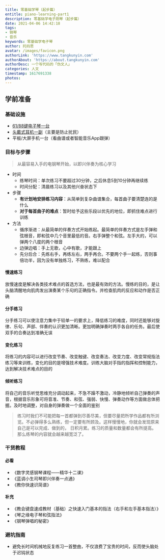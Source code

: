 ```yaml
---
title: 零基础学琴（起步篇）
entitle: piano-learning-part1
description: 零基础学电子刚琴（起步篇）
date: 2021-04-06 14:42:18
tags: 
- 钢琴
- 音乐
keywords: 零基础学电子琴
author: 托码思
avatar: /images/favicon.png
authorLink: 'https://www.tangkunyin.com'
authorAbout: 'https://about.tangkunyin.com'
authorDesc: 一个写代码的「伪文人」
categories: 人文
timestamp: 1617691338
photos:
---
```


## 学前准备

### 基础设施

- [61/88键电子琴一台](https://item.jd.com/1746198905.html)
- [头戴式耳机一副](https://item.jd.com/100000998920.html)（主要是防止扰民）
- 平板/大屏手机一台（看曲谱或者智能音乐App跟弹）

### 目标与步骤

> 从最容易入手的电钢琴开始，以即兴伴奏为核心学习

- 时间
    + 练琴时间：单次练习不要超过30分钟，之后休息5到10分钟再继续练
    + 时间分配：清晨练习以及其他兴奋状态下
- 步骤
    + **有计划地安排练习内容**：从简单到复杂曲谱集合，每首曲子要清楚连的是什么
    + **对于每首曲子的难点**：暂时给予这些乐段以优先的地位，即抓住难点进行训练
- 方法
    + 循序渐进：从最简单的伴奏方式开始练起。最简单的伴奏方式是左手弹和弦根音，即和弦中几个音里最低的音。右手弹整个和弦。左手大的，可以弹两个八度的两个根音
    + 边弹边唱：手上无歌，心中有歌，才能跟上
    + 先分后合：先练右手，再练左右，两手再合。不要两个手一起练，否则事倍功半，因为没有单独练习，不熟练，难以配合


#### 慢速练习
放慢速度是解决各类技术难点的首选方法，也是最有效的方法。慢练的目的，是让头脑清醒地向肌肉发出演奏某个乐句的正确指令。并检查肌肉的反应和动作是否正确

#### 分手练习
分手练习可以使注意力集中于较单一的要求上，降低练习的难度，同时还能够对旋律、乐句、声部、伴奏的认识更加清晰。更加明确弹奏时两手各自的任务。最后使双手的合奏达到准确无误

#### 变化练习
将练习的内容可以进行改变节奏、改变触键、改变奏法、改变力度、改变常规指法练习等来训练，变化的目的是增强技术难度。训练大脑对手指的指挥和控制能力，达到解决技术难点的目的

#### 倾听练习
将自己的音乐听觉思维充分调动起来，不急不躁不激动，冷静地倾听自己弹奏的声音，根据音乐形象可将音准、节奏、和弦、强弱、快慢、弹奏动作等方面做总体把握。及时地调整，对自身的弹奏做一个全面的鉴别


> 练习时我们不可能把每一首都弹到尽善尽美，但要尽量把所学作品都有所浏览。不必弹得多么熟练，但一定要有所顾及。这样慢慢地，你就会发现原来自己是可以完成、做到的， 日积月累。练习的质量和数量都会有所提高。那么练琴的内容就会越来越宽泛了。

### 干货教程

#### 必看

- 《数字灵感钢琴课程——精华十二课》
- 《蓝调小生司琴即兴伴奏一点通》
- 《教你快速识简谱》

#### 补充

- 《教会键盘速成教材（基础）之快速入门基本的指法（右手和左手基本指法）》
- 《琴之缘电子琴和弦指法》
- 《钢琴弹唱的秘密》


### 避坑指南

- 避免长时间机械地反复练习一首整曲，不仅浪费了宝贵的时间，反而使头脑处于迟钝状态

